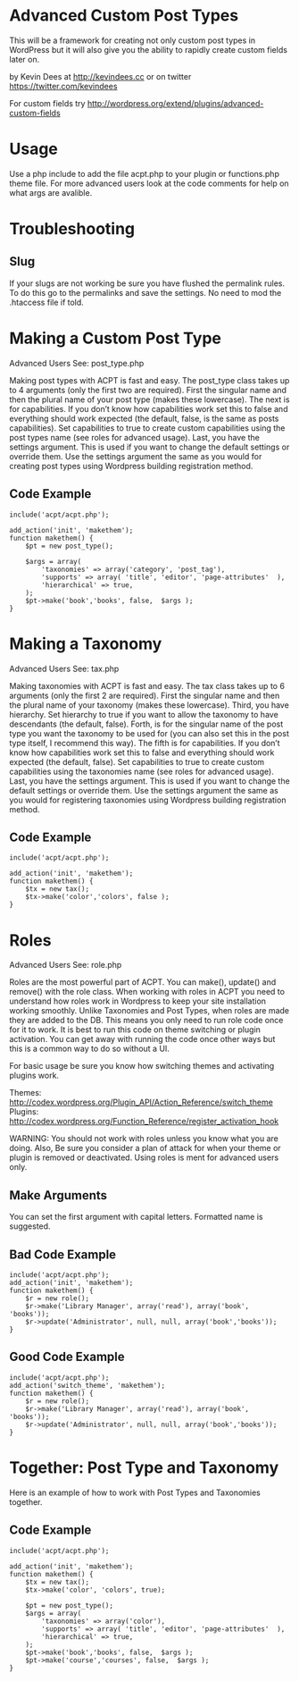 Advanced Custom Post Types
===

This will be a framework for creating not only custom post types in WordPress but it will also give you the ability to rapidly create custom fields later on.

by Kevin Dees at http://kevindees.cc
or on twitter https://twitter.com/kevindees

For custom fields try http://wordpress.org/extend/plugins/advanced-custom-fields

Usage
===

Use a php include to add the file acpt.php to your plugin or functions.php theme file. For more advanced users look at the code comments for help on what args are avalible.

Troubleshooting
===

Slug
---

If your slugs are not working be sure you have flushed the permalink rules. To do this go to the permalinks and save the settings. No need to mod the .htaccess file if told.

Making a Custom Post Type
===

Advanced Users See: post_type.php

Making post types with ACPT is fast and easy. The post_type class takes up to 4 arguments (only the first two are required). First the singular name and then the plural name of your post type (makes these lowercase). The next is for capabilities. If you don’t know how capabilities work set this to false and everything should work expected (the default, false, is the same as posts capabilities). Set capabilities to true to create custom capabilities using the post types name (see roles for advanced usage). Last, you have the settings argument. This is used if you want to change the default settings or override them. Use the settings argument the same as you would for creating post types using Wordpress building registration method.

Code Example
---

	include('acpt/acpt.php');

	add_action('init', 'makethem');
	function makethem() {
		$pt = new post_type();

		$args = array(
			'taxonomies' => array('category', 'post_tag'),
			'supports' => array( 'title', 'editor', 'page-attributes'  ),
			'hierarchical' => true,
		);
		$pt->make('book','books', false,  $args );
	}

Making a Taxonomy
===

Advanced Users See: tax.php

Making taxonomies with ACPT is fast and easy. The tax class takes up to 6 arguments (only the first 2 are required). First the singular name and then the plural name of your taxonomy (makes these lowercase). Third, you have hierarchy. Set hierarchy to true if you want to allow the taxonomy to have descendants (the default, false). Forth, is for the singular name of the post type you want the taxonomy to be used for (you can also set this in the post type itself, I recommend this way). The fifth is for capabilities. If you don’t know how capabilities work set this to false and everything should work expected (the default, false). Set capabilities to true to create custom capabilities using the taxonomies name (see roles for advanced usage). Last, you have the settings argument. This is used if you want to change the default settings or override them. Use the settings argument the same as you would for registering taxonomies using Wordpress building registration method.

Code Example
---

	include('acpt/acpt.php');

	add_action('init', 'makethem');
	function makethem() {
		$tx = new tax();
		$tx->make('color','colors', false );
	}

Roles
===

Advanced Users See: role.php

Roles are the most powerful part of ACPT. You can make(), update() and remove() with the role class. When working with roles in ACPT you need to understand how roles work in Wordpress to keep your site installation working smoothly. Unlike Taxonomies and Post Types, when roles are made they are added to the DB. This means you only need to run role code once for it to work. It is best to run this code on theme switching or plugin activation. You can get away with running the code once other ways but this is a common way to do so without a UI.

For basic usage be sure you know how switching themes and activating plugins work.

Themes: http://codex.wordpress.org/Plugin_API/Action_Reference/switch_theme
Plugins: http://codex.wordpress.org/Function_Reference/register_activation_hook

WARNING: You should not work with roles unless you know what you are doing. Also, Be sure you consider a plan of attack for when your theme or plugin is removed or deactivated. Using roles is ment for advanced users only.

Make Arguments
---

You can set the first argument with capital letters. Formatted name is suggested.


Bad Code Example
---

	include('acpt/acpt.php');
	add_action('init', 'makethem');
	function makethem() {
		$r = new role();
		$r->make('Library Manager', array('read'), array('book', 'books'));
		$r->update('Administrator', null, null, array('book','books'));
	}

Good Code Example
---

	include('acpt/acpt.php');
	add_action('switch_theme', 'makethem');
	function makethem() {
		$r = new role();
		$r->make('Library Manager', array('read'), array('book', 'books'));
		$r->update('Administrator', null, null, array('book','books'));
	}



Together: Post Type and Taxonomy
===

Here is an example of how to work with Post Types and Taxonomies together.

Code Example
---

	include('acpt/acpt.php');

	add_action('init', 'makethem');
	function makethem() {
		$tx = new tax();
		$tx->make('color', 'colors', true);

		$pt = new post_type();
		$args = array(
			'taxonomies' => array('color'),
			'supports' => array( 'title', 'editor', 'page-attributes'  ),
			'hierarchical' => true,
		);
		$pt->make('book','books', false,  $args );
		$pt->make('course','courses', false,  $args );
	}